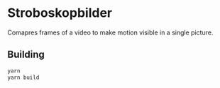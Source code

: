 # Stroboskopbilder

Comapres frames of a video to make motion visible in a single picture.

## Building

```bash
yarn
yarn build
```

